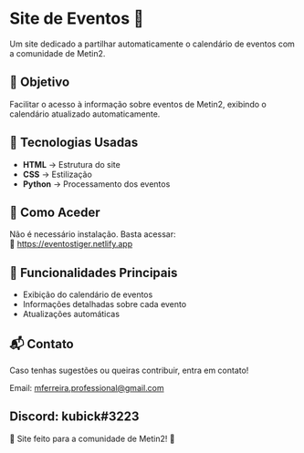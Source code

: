 # Site de Eventos 🎉

Um site dedicado a partilhar automaticamente o calendário de eventos com a comunidade de Metin2.

## 🌟 Objetivo

Facilitar o acesso à informação sobre eventos de Metin2, exibindo o calendário atualizado automaticamente.

## 🚀 Tecnologias Usadas

- **HTML** → Estrutura do site  
- **CSS** → Estilização  
- **Python** → Processamento dos eventos  

## 🔧 Como Aceder

Não é necessário instalação. Basta acessar:  
🔗 https://eventostiger.netlify.app

## 📌 Funcionalidades Principais

- Exibição do calendário de eventos  
- Informações detalhadas sobre cada evento  
- Atualizações automáticas  

## 📬 Contato

Caso tenhas sugestões ou queiras contribuir, entra em contato!

Email: mferreira.professional@gmail.com

Discord: kubick#3223
---
📅 Site feito para a comunidade de Metin2! 🚀  
